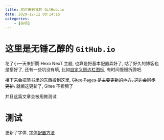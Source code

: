 ```yaml
---
title: 欢迎来到我的 GitHub.io
date: 2020-12-12 00:14:16
categories: 
    - [杂项]
---
```

# 这里是无锤乙醇的 `GitHub.io`
花了小一天来折腾 Hexo NexT 主题, 也算是把基本配置弄好了, 咕了好久的博客也是搭好了, 还有一些坑没有填, 比如[自定义侧边栏图标](https://blog.dlzhang.com/posts/32/), 有时间慢慢折腾吧. 

接下来会把简书里的东西搬到这里, ~~[Gitee Pages](https://syvshc.gitee.io) 是主要更新的地方, 这边会同步更新.~~
就搁这更新了, Gitee 不折腾了

并且这篇文章会被用做测试

<!--more-->

# 测试

更新了字体, [字体配置方法](https://leay.net/2020/02/14/hexo-next-font/)